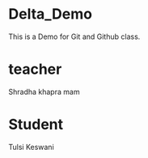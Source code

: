 # Delta_Demo
This is a Demo for Git and Github class.

# teacher
Shradha khapra mam

# Student
Tulsi Keswani
